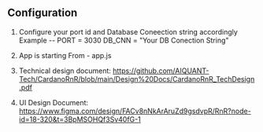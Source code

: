 Configuration
-----------------------

1. Configure your port id  and Database Coneection string accordingly 
Example -- 
PORT = 3030
DB_CNN = "Your DB Conection String"

2. App is starting From - app.js

3. Technical design document: https://github.com/AIQUANT-Tech/CardanoRnR/blob/main/Design%20Docs/CardanoRnR_TechDesign.pdf

4. UI Design Document: https://www.figma.com/design/FACv8nNkArAruZd9gsdvpR/RnR?node-id=18-320&t=3BpMSOHQf3Sv40fG-1
